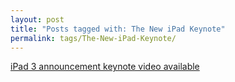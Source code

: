 ```yaml
---
layout: post
title: "Posts tagged with: The New iPad Keynote"
permalink: tags/The-New-iPad-Keynote/
---
```

[iPad 3 announcement keynote video available](/2012/03/ipad-3-announcement-video-available)
